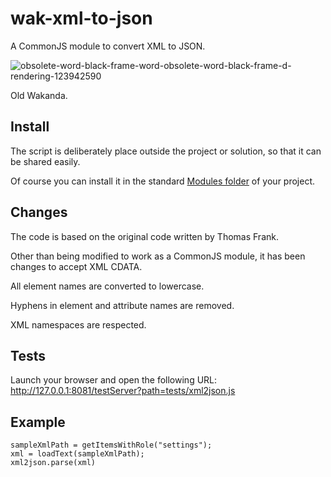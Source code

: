 wak-xml-to-json
===============

A CommonJS module to convert XML to JSON.

![obsolete-word-black-frame-word-obsolete-word-black-frame-d-rendering-123942590](https://user-images.githubusercontent.com/1725068/78463940-29122280-771e-11ea-8be8-a7830725403e.jpg)

Old Wakanda.

Install
-------
The script is deliberately place outside the project or solution, so that it can be shared easily.

Of course you can install it in the standard [Modules folder](http://doc.wakanda.org/About-SSJS-Modules/Configuring-Custom-SSJS-Modules.200-953093.en.html) of your project.

Changes
-------
The code is based on the original code written by Thomas Frank.

Other than being modified to work as a CommonJS module, it has been changes to accept XML CDATA.

All element names are converted to lowercase.

Hyphens in element and attribute names are removed.

XML namespaces are respected.

Tests
-----
Launch your browser and open the following URL: http://127.0.0.1:8081/testServer?path=tests/xml2json.js

Example
-------
```
sampleXmlPath = getItemsWithRole("settings");
xml = loadText(sampleXmlPath);
xml2json.parse(xml)
```
